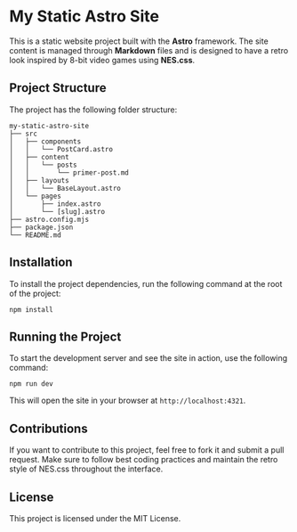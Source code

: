 # My Static Astro Site

This is a static website project built with the **Astro** framework. The site content is managed through **Markdown** files and is designed to have a retro look inspired by 8-bit video games using **NES.css**.

## Project Structure

The project has the following folder structure:

```
my-static-astro-site
├── src
│   ├── components
│   │   └── PostCard.astro
│   ├── content
│   │   └── posts
│   │       └── primer-post.md
│   ├── layouts
│   │   └── BaseLayout.astro
│   └── pages
│       ├── index.astro
│       └── [slug].astro
├── astro.config.mjs
├── package.json
└── README.md
```

## Installation

To install the project dependencies, run the following command at the root of the project:

```
npm install
```

## Running the Project

To start the development server and see the site in action, use the following command:

```
npm run dev
```

This will open the site in your browser at `http://localhost:4321`.

## Contributions

If you want to contribute to this project, feel free to fork it and submit a pull request. Make sure to follow best coding practices and maintain the retro style of NES.css throughout the interface.

## License

This project is licensed under the MIT License.
